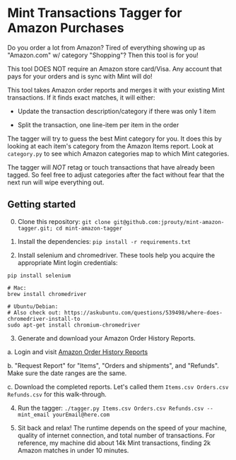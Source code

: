 # Mint Transactions Tagger for Amazon Purchases

Do you order a lot from Amazon? Tired of everything showing up as "Amazon.com"
w/ category "Shopping"? Then this tool is for you!

This tool DOES NOT require an Amazon store card/Visa. Any account that pays for
your orders and is sync with Mint will do!

This tool takes Amazon order reports and merges it with your existing Mint
transactions. If it finds exact matches, it will either:

- Update the transaction description/category if there was only 1 item

- Split the transaction, one line-item per item in the order

The tagger will try to guess the best Mint category for you. It does this by
looking at each item's category from the Amazon Items report. Look at
`category.py` to see which Amazon categories map to which Mint categories.

The tagger will _NOT_ retag or touch transactions that have already been
tagged. So feel free to adjust categories after the fact without fear that the
next run will wipe everything out.

## Getting started

0. Clone this repository: `git clone git@github.com:jprouty/mint-amazon-tagger.git; cd mint-amazon-tagger`

1. Install the dependencies: `pip install -r requirements.txt`

2. Install selenium and chromedriver. These tools help you acquire the
appropriate Mint login credentials:

```
pip install selenium

# Mac:
brew install chromedriver

# Ubuntu/Debian:
# Also check out: https://askubuntu.com/questions/539498/where-does-chromedriver-install-to
sudo apt-get install chromium-chromedriver
```

3. Generate and download your Amazon Order History Reports.

a. Login and visit [Amazon Order History
Reports](https://www.amazon.com/gp/b2b/reports)

b. "Request Report" for "Items", "Orders and shipments", and "Refunds". Make sure the
date ranges are the same.

c. Download the completed reports. Let's called them
`Items.csv Orders.csv Refunds.csv` for this walk-through.

4. Run the tagger:
`./tagger.py Items.csv Orders.csv Refunds.csv --mint_email yourEmail@here.com`

5. Sit back and relax! The runtime depends on the speed of your machine,
quality of internet connection, and total number of transactions. For
reference, my machine did about 14k Mint transactions, finding 2k Amazon
matches in under 10 minutes.
